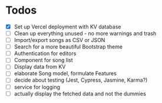 # Todos

- [x] Set up Vercel deployment with KV database
- [ ] Clean up everything unused - no more warnings and trash
- [ ] Import/export songs as CSV or JSON
- [ ] Search for a more beautiful Bootstrap theme
- [ ] Authentication for editors
- [ ] Component for song list
- [ ] Display data from KV
- [ ] elaborate Song model, formulate Features
- [ ] decide about testing (Jest, Cypress, Jasmine, Karma?)
- [ ] service for logging
- [ ] actually display the fetched data and not the dummies
